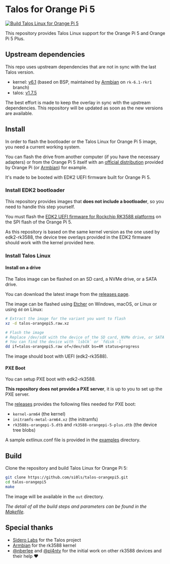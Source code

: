 # Talos for Orange Pi 5

[![Build Talos Linux for Orange Pi 5](https://github.com/si0ls/talos-orangepi5/actions/workflows/main.yaml/badge.svg)](https://github.com/si0ls/talos-orangepi5/actions/workflows/main.yaml)

This repository provides Talos Linux support for the Orange Pi 5 and Orange Pi 5 Plus.

## Upstream dependencies

This repo uses upstream dependencies that are not in sync with the last Talos version.

- kernel: [v6.1](https://github.com/armbian/linux-rockchip/tree/rk-6.1-rkr1) (based on BSP, maintained by [Armbian](https://www.armbian.com/) on `rk-6.1-rkr1` branch)
- talos: [v1.7.5](https://github.com/siderolabs/talos/tree/v1.7.5)

The best effort is made to keep the overlay in sync with the upstream dependencies.
This repository will be updated as soon as the new versions are available.

## Install

In order to flash the bootloader or the Talos Linux for Orange Pi 5 image, you need a current working system.

You can flash the drive from another computer (if you have the necessary adapters) or from the Orange Pi 5 itself with an [official distribution](http://www.orangepi.org/html/hardWare/computerAndMicrocontrollers/service-and-support/Orange-pi-5.html) provided by Orange Pi (or [Armbian](https://www.armbian.com/orangepi-5/)) for example.

It's made to be booted with EDK2 UEFI firmware built for Orange Pi 5.

### Install EDK2 bootloader

This repository provides images that **does not include a bootloader**, so you need to handle this step yourself.

You must flash the [EDK2 UEFI firmware for Rockchip RK3588 platforms](https://github.com/edk2-porting/edk2-rk3588) on the SPI flash of the Orange Pi 5.

As this repository is based on the same kernel version as the one used by edk2-rk3588, the device tree overlays provided in the EDK2 firmware should work with the kernel provided here.

### Install Talos Linux

#### Install on a drive

The Talos image can be flashed on an SD card, a NVMe drive, or a SATA drive.

You can download the latest image from the [releases page](https://github.com/si0ls/talos-orangepi5/releases).

The image can be flashed using [Etcher](https://www.balena.io/etcher/) on Windows, macOS, or Linux or using `dd` on Linux:

```bash
# Extract the image for the variant you want to flash
xz -d talos-orangepi5.raw.xz

# Flash the image
# Replace /dev/sdX with the device of the SD card, NVMe drive, or SATA drive
# You can find the device with `lsblk` or `fdisk -l`
dd if=talos-orangepi5.raw of=/dev/sdX bs=4M status=progress
```

The image should boot with UEFI (edk2-rk3588).

#### PXE Boot

You can setup PXE boot with edk2-rk3588.

**This repository does not provide a PXE server**, it is up to you to set up the PXE server.

The [releases](https://github.com/si0ls/talos-orangepi5/releases) provides the following files needed for PXE boot:

- `kernel-arm64` (the kernel)
- `initramfs-metal-arm64.xz` (the initramfs)
- `rk3588s-orangepi-5.dtb` and `rk3588-orangepi-5-plus.dtb` (the device tree blobs)

A sample extlinux.conf file is provided in the [examples](examples) directory.

## Build

Clone the repository and build Talos Linux for Orange Pi 5:

```bash
git clone https://github.com/si0ls/talos-orangepi5.git
cd talos-orangepi5
make
```

The image will be available in the `out` directory.

_The detail of all the build steps and parameters can be found in the [Makefile](Makefile)._

## Special thanks

- [Sidero Labs](https://www.siderolabs.com/) for the Talos project
- [Armbian](https://www.armbian.com/) for the rk3588 kernel
- [@nberlee](https://github.com/nberlee) and [@pl4nty](https://github.com/pl4nty) for the initial work on other rk3588 devices and their help ❤️
